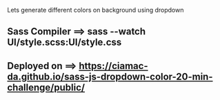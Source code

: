 Lets generate different colors on background using dropdown

## Sass Compiler ==> sass --watch UI/style.scss:UI/style.css

## Deployed on ==> https://ciamac-da.github.io/sass-js-dropdown-color-20-min-challenge/public/
